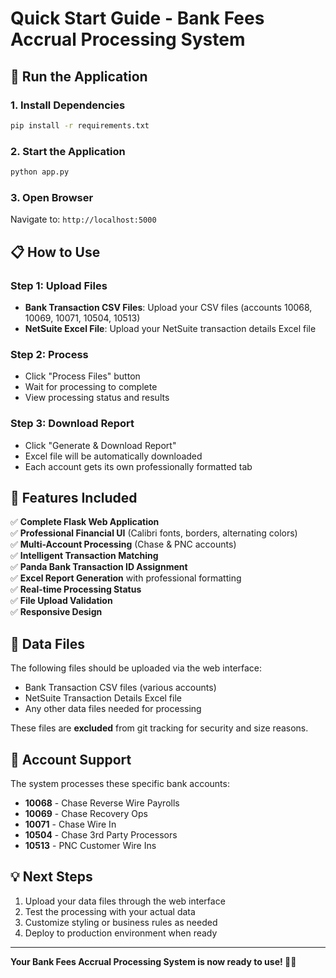 # Quick Start Guide - Bank Fees Accrual Processing System

## 🚀 Run the Application

### 1. Install Dependencies
```bash
pip install -r requirements.txt
```

### 2. Start the Application
```bash
python app.py
```

### 3. Open Browser
Navigate to: `http://localhost:5000`

## 📋 How to Use

### Step 1: Upload Files
- **Bank Transaction CSV Files**: Upload your CSV files (accounts 10068, 10069, 10071, 10504, 10513)
- **NetSuite Excel File**: Upload your NetSuite transaction details Excel file

### Step 2: Process
- Click "Process Files" button
- Wait for processing to complete
- View processing status and results

### Step 3: Download Report
- Click "Generate & Download Report" 
- Excel file will be automatically downloaded
- Each account gets its own professionally formatted tab

## 🔧 Features Included

✅ **Complete Flask Web Application**  
✅ **Professional Financial UI** (Calibri fonts, borders, alternating colors)  
✅ **Multi-Account Processing** (Chase & PNC accounts)  
✅ **Intelligent Transaction Matching**  
✅ **Panda Bank Transaction ID Assignment**  
✅ **Excel Report Generation** with professional formatting  
✅ **Real-time Processing Status**  
✅ **File Upload Validation**  
✅ **Responsive Design**  

## 📁 Data Files

The following files should be uploaded via the web interface:
- Bank Transaction CSV files (various accounts)
- NetSuite Transaction Details Excel file
- Any other data files needed for processing

These files are **excluded** from git tracking for security and size reasons.

## 🎯 Account Support

The system processes these specific bank accounts:
- **10068** - Chase Reverse Wire Payrolls
- **10069** - Chase Recovery Ops  
- **10071** - Chase Wire In
- **10504** - Chase 3rd Party Processors
- **10513** - PNC Customer Wire Ins

## 💡 Next Steps

1. Upload your data files through the web interface
2. Test the processing with your actual data
3. Customize styling or business rules as needed
4. Deploy to production environment when ready

---

**Your Bank Fees Accrual Processing System is now ready to use! 🏦✨**
